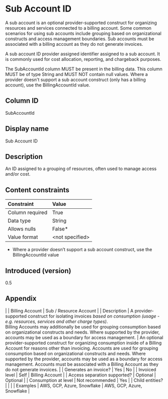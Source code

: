 # Sub Account ID

A sub account is an optional provider-supported construct for organizing resources and services connected to a billing account. Some common scenarios for using sub accounts include grouping based on organizational constructs and access management boundaries. Sub accounts must be associated with a billing account as they do not generate invoices. 

A sub account ID provider assigned identifier assigned to a sub account. It is commonly used for cost allocation, reporting, and chargeback purposes.

The SubAccountId column MUST be present in the billing data. This column MUST be of type String and MUST NOT contain null values. Where a provider doesn't support a sub account construct (only has a billing account), use the BillingAccountId value.


## Column ID

SubAccountId

## Display name

Sub Account ID

## Description

An ID assigned to a grouping of resources, often used to manage access and/or cost.

## Content constraints

|    Constraint   |      Value      |
|:----------------|:----------------|
| Column required | True            |
| Data type       | String          |
| Allows nulls    | False*          |
| Value format    | \<not specified> |

* Where a provider doesn’t support a sub account construct, use the BillingAccountId value

## Introduced (version)

0.5

## Appendix

| | Billing Account | Sub / Resource Account |
| Description | A provider-supported construct for isolating invoices *based on consumption (usage - e.g. resources, services and other charge types)*. <br/> Billing Accounts may additionally be used for grouping consumption based on organizational constructs and needs. Where supported by the provider, accounts may be used as a boundary for access management. | An optional provider-supported construct for organizing consumption inside of a Billing Account for reasons other than invoicing. Accounts are used for grouping consumption based on organizational constructs and needs. Where supported by the provider, accounts may be used as a boundary for access management. Accounts must be associated with a Billing Account as they do not generate invoices. |
| Generates an invoice?  | Yes | No |
| Invoiced level | Self | Billing Account |
| Access separation supported? | Optional | Optional |
| Consumption at level | Not recommended | Yes |
| Child entities? | | |
| Examples | AWS, GCP, Azure, Snowflake | AWS, GCP, Azure, Snowflake |